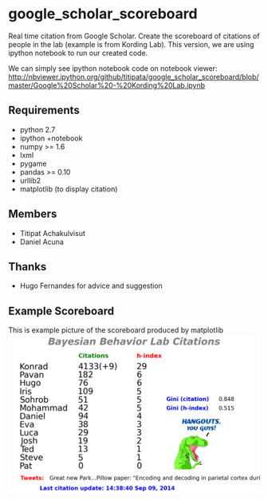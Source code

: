google_scholar_scoreboard
=========================

Real time citation from Google Scholar. Create the scoreboard of citations of people in the lab (example is from Kording Lab).
This version, we are using ipython notebook to run our created code.

We can simply see ipython notebook code on notebook viewer:
http://nbviewer.ipython.org/github/titipata/google_scholar_scoreboard/blob/master/Google%20Scholar%20-%20Kording%20Lab.ipynb

Requirements
---------
- python 2.7
- ipython +notebook
- numpy >= 1.6
- lxml
- pygame 
- pandas >= 0.10
- urllib2
- matplotlib (to display citation)


Members
---------
- Titipat Achakulvisut
- Daniel Acuna

Thanks
---------
- Hugo Fernandes for advice and suggestion

Example Scoreboard
---------
This is example picture of the scoreboard produced by matplotlib
![Alt text](https://github.com/titipata/google_scholar_scoreboard/blob/master/scoreboard_example.png "Example")
